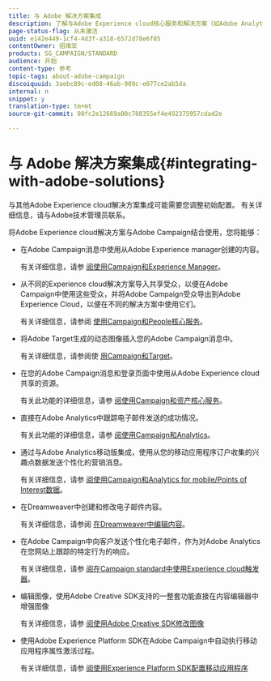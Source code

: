 ```yaml
---
title: 与 Adobe 解决方案集成
description: 了解与Adobe Experience cloud核心服务和解决方案（如Adobe Analytics和Experience Manager）的集成如何通过深入的洞察和便捷的内容管理改进您的Adobe Campaign战略。
page-status-flag: 从未激活
uuid: e142e449-1cf4-4d3f-a318-6572d78e6f85
contentOwner: 绍维亚
products: SG_CAMPAIGN/STANDARD
audience: 开始
content-type: 参考
topic-tags: about-adobe-campaign
discoiquuid: 3aebc89c-ed08-46ab-909c-e077ce2ab5da
internal: n
snippet: y
translation-type: tm+mt
source-git-commit: 00fc2e12669a00c788355ef4e492375957cdad2e

---
```



# 与 Adobe 解决方案集成{#integrating-with-adobe-solutions}

与其他Adobe Experience cloud解决方案集成可能需要您调整初始配置。 有关详细信息，请与Adobe技术管理员联系。

将Adobe Experience cloud解决方案与Adobe Campaign结合使用，您将能够：

* 在Adobe Campaign消息中使用从Adobe Experience manager创建的内容。

   有关详细信息，请参 [阅使用Campaign和Experience Manager](../../integrating/using/integrating-with-experience-manager.md)。

* 从不同的Experience cloud解决方案导入共享受众，以便在Adobe Campaign中使用这些受众，并将Adobe Campaign受众导出到Adobe Experience Cloud，以便在不同的解决方案中使用它们。

   有关详细信息，请参阅 [使用Campaign和People核心服务](../../integrating/using/about-campaign-audience-manager-or-people-core-service-integration.md)。

* 将Adobe Target生成的动态图像插入您的Adobe Campaign消息中。

   有关详细信息，请参阅使 [用Campaign和Target](../../integrating/using/about-campaign-target-integration.md)。

* 在您的Adobe Campaign消息和登录页面中使用从Adobe Experience cloud共享的资源。

   有关此功能的详细信息，请参 [阅使用Campaign和资产核心服务](../../integrating/using/working-with-campaign-and-assets-core-service.md)。

* 直接在Adobe Analytics中跟踪电子邮件发送的成功情况。

   有关此功能的详细信息，请参 [阅使用Campaign和Analytics](../../integrating/using/about-campaign-analytics-integration.md)。

* 通过与Adobe Analytics移动版集成，使用从您的移动应用程序订户收集的兴趣点数据发送个性化的营销消息。

   有关详细信息，请参 [阅使用Campaign和Analytics for mobile/Points of Interest数据](../../integrating/using/about-campaign-points-of-interest-data-integration.md)。

* 在Dreamweaver中创建和修改电子邮件内容。

   有关详细信息，请参阅 [在Dreamweaver中编辑内容](../../designing/using/using-integrations.md#editing-content-in-dreamweaver)。

* 在Adobe Campaign中向客户发送个性化电子邮件，作为对Adobe Analytics在您网站上跟踪的特定行为的响应。

   有关详细信息，请参 [阅在Campaign standard中使用Experience cloud触发器](../../integrating/using/about-adobe-experience-cloud-triggers.md)。

* 编辑图像，使用Adobe Creative SDK支持的一整套功能直接在内容编辑器中增强图像

   有关详细信息，请参 [阅使用Adobe Creative SDK修改图像](../../designing/using/images.md#modifying-images-with-the-adobe-creative-sdk)

* 使用Adobe Experience Platform SDK在Adobe Campaign中自动执行移动应用程序属性激活过程。

   有关详细信息，请参 [阅使用Experience Platform SDK配置移动应用程序](https://helpx.adobe.com/campaign/kb/configuring-app-sdk.html)

